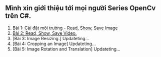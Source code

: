 ## Mình xin giới thiệu tới mọi người Series OpenCv trên C#.

1. [Bài 1: Cài đặt môi trường - Read, Show, Save Image](https://www.youtube.com/watch?v=UagFvnBY1zo&list=PLjbJb2h_rkCPSFNG_Anynzj-OgqUqqzvV&index=1)
2. [Bài 2: Read, Show, Save Video.](https://www.youtube.com/watch?v=DFjAhrVb1js&list=PLjbJb2h_rkCPSFNG_Anynzj-OgqUqqzvV&index=2)
3. [Bài 3: Image Resizing.] Updateting...
4. [Bài 4: Cropping an Image] Updateting...
5. [Bài 5: Image Rotation and Translation] Updateting...
